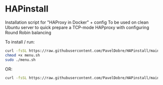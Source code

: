 # HAPinstall

Installation script for "HAProxy in Docker" + config
To be used on clean Ubuntu server to quick prepare a TCP-mode HAPproxy with configuring Round Robin balancing

To install / run:

```bash
curl -fsSL https://raw.githubusercontent.com/PavelDobre/HAPinstall/main/menu.sh -o menu.sh
chmod +x menu.sh
sudo ./menu.sh
```
OR:

```bash
curl -fsSL https://raw.githubusercontent.com/PavelDobre/HAPinstall/main/menu.sh -o menu.sh && chmod +x menu.sh && sudo ./menu.sh

```

